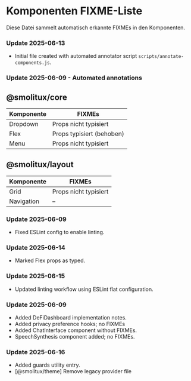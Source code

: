 # Komponenten FIXME-Liste

Diese Datei sammelt automatisch erkannte FIXMEs in den Komponenten.

### Update 2025-06-13
- Initial file created with automated annotator script `scripts/annotate-components.js`.

### Update 2025-06-09 - Automated annotations
## @smolitux/core

| Komponente | FIXMEs |
|------------|-------|
| Dropdown | Props nicht typisiert |
| Flex | Props typisiert (behoben) |
| Menu | Props nicht typisiert |

## @smolitux/layout

| Komponente | FIXMEs |
|------------|-------|
| Grid | Props nicht typisiert |
| Navigation | – |


### Update 2025-06-09
- Fixed ESLint config to enable linting.
### Update 2025-06-14
- Marked Flex props as typed.
### Update 2025-06-15
- Updated linting workflow using ESLint flat configuration.
### Update 2025-06-09
- Added DeFiDashboard implementation notes.
- Added privacy preference hooks; no FIXMEs
- Added ChatInterface component without FIXMEs.
- SpeechSynthesis component added; no FIXMEs.

### Update 2025-06-16
- Added guards utility entry.
- [@smolitux/theme] Remove legacy provider file
